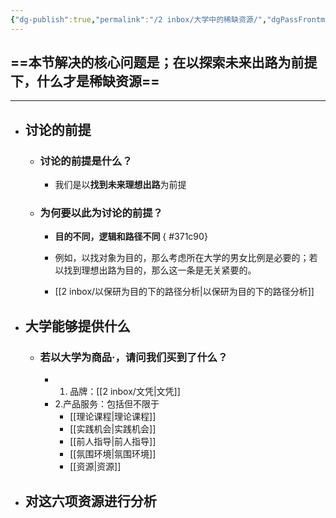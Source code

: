 ```yaml
---
{"dg-publish":true,"permalink":"/2 inbox/大学中的稀缺资源/","dgPassFrontmatter":true}
---
```



## ==本节解决的核心问题是；在以探索未来出路为前提下，什么才是稀缺资源==
--- 
- ## 讨论的前提
	- ### 讨论的前提是什么？
		- 我们是以**找到未来理想出路**为前提
	- ### 为何要以此为讨论的前提？
		- **目的不同，逻辑和路径不同**
{ #371c90}

		- 例如，以找对象为目的，那么考虑所在大学的男女比例是必要的；若以找到理想出路为目的，那么这一条是无关紧要的。
		- [[2 inbox/以保研为目的下的路径分析\|以保研为目的下的路径分析]]
- ## 大学能够提供什么
	- ### 若以大学为商品·，请问我们买到了什么？
		- 1. 品牌：[[2 inbox/文凭\|文凭]]
		- 2.产品服务：包括但不限于
			- [[理论课程\|理论课程]]
			- [[实践机会\|实践机会]]
			- [[前人指导\|前人指导]]
			- [[氛围环境\|氛围环境]]
			- [[资源\|资源]]
- ## 对这六项资源进行分析

